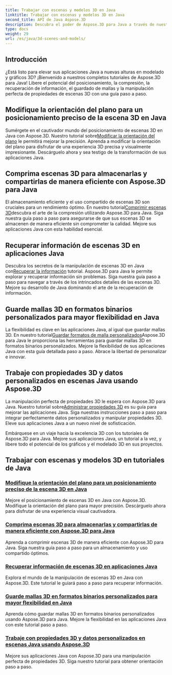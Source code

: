 ```yaml
---
title: Trabajar con escenas y modelos 3D en Java
linktitle: Trabajar con escenas y modelos 3D en Java
second_title: API de Java Aspose.3D
description: Descubra el poder de Aspose.3D para Java a través de nuestros tutoriales. Mejore la precisión, la eficiencia del almacenamiento y la manipulación de escenas 3D en sus aplicaciones Java.
type: docs
weight: 29
url: /es/java/3d-scenes-and-models/
---
```

## Introducción

¿Está listo para elevar sus aplicaciones Java a nuevas alturas en modelado y gráficos 3D? ¡Bienvenido a nuestros completos tutoriales de Aspose.3D para Java! Libere el potencial del posicionamiento, la compresión, la recuperación de información, el guardado de mallas y la manipulación perfecta de propiedades de escenas 3D con una guía paso a paso.

## Modifique la orientación del plano para un posicionamiento preciso de la escena 3D en Java

 Sumérgete en el cautivador mundo del posicionamiento de escenas 3D en Java con Aspose.3D. Nuestro tutorial sobre[Modificar la orientación del plano](./change-plane-orientation/) le permitirá mejorar la precisión. Aprenda a modificar la orientación del plano para disfrutar de una experiencia 3D precisa y visualmente impresionante. Descárguelo ahora y sea testigo de la transformación de sus aplicaciones Java.

## Comprima escenas 3D para almacenarlas y compartirlas de manera eficiente con Aspose.3D para Java

 El almacenamiento eficiente y el uso compartido de escenas 3D son cruciales para un rendimiento óptimo. En nuestro tutorial[Comprimir escenas 3D](./compress-3d-scenes/)descubra el arte de la compresión utilizando Aspose.3D para Java. Siga nuestra guía paso a paso para asegurarse de que sus escenas 3D se almacenen de manera eficiente sin comprometer la calidad. Mejore sus aplicaciones Java con esta habilidad esencial.

## Recuperar información de escenas 3D en aplicaciones Java

 Descubra los secretos de la manipulación de escenas 3D en Java con[Recuperar la información](./get-scene-information/) tutorial. Aspose.3D para Java le permite explorar y recuperar información sin problemas. Siga nuestra guía paso a paso para navegar a través de los intrincados detalles de las escenas 3D. Mejore su desarrollo de Java dominando el arte de la recuperación de información.

## Guarde mallas 3D en formatos binarios personalizados para mayor flexibilidad en Java

 La flexibilidad es clave en las aplicaciones Java, al igual que guardar mallas 3D. En nuestro tutorial[Guardar formatos de malla personalizados](./save-custom-mesh-formats/)Aspose.3D para Java le proporciona las herramientas para guardar mallas 3D en formatos binarios personalizados. Mejore la flexibilidad de sus aplicaciones Java con esta guía detallada paso a paso. Abrace la libertad de personalizar e innovar.

## Trabaje con propiedades 3D y datos personalizados en escenas Java usando Aspose.3D

 La manipulación perfecta de propiedades 3D le espera con Aspose.3D para Java. Nuestro tutorial sobre[Administrar propiedades 3D](./managing-3d-properties-scenes/) es su guía para mejorar las aplicaciones Java. Siga nuestras instrucciones paso a paso para integrar perfectamente datos personalizados y manipular propiedades 3D. Eleve sus aplicaciones Java a un nuevo nivel de sofisticación.

Embárquese en un viaje hacia la excelencia 3D con los tutoriales de Aspose.3D para Java. Mejore sus aplicaciones Java, un tutorial a la vez, y libere todo el potencial de los gráficos y el modelado 3D en sus proyectos.
## Trabajar con escenas y modelos 3D en tutoriales de Java
### [Modifique la orientación del plano para un posicionamiento preciso de la escena 3D en Java](./change-plane-orientation/)
Mejore el posicionamiento de escenas 3D en Java con Aspose.3D. Modifique la orientación del plano para mayor precisión. Descárguelo ahora para disfrutar de una experiencia visual cautivadora.
### [Comprima escenas 3D para almacenarlas y compartirlas de manera eficiente con Aspose.3D para Java](./compress-3d-scenes/)
Aprenda a comprimir escenas 3D de manera eficiente con Aspose.3D para Java. Siga nuestra guía paso a paso para un almacenamiento y uso compartido óptimos.
### [Recuperar información de escenas 3D en aplicaciones Java](./get-scene-information/)
Explora el mundo de la manipulación de escenas 3D en Java con Aspose.3D. Este tutorial le guiará paso a paso para recuperar información.
### [Guarde mallas 3D en formatos binarios personalizados para mayor flexibilidad en Java](./save-custom-mesh-formats/)
Aprenda cómo guardar mallas 3D en formatos binarios personalizados usando Aspose.3D para Java. Mejore la flexibilidad en las aplicaciones Java con este tutorial paso a paso.
### [Trabaje con propiedades 3D y datos personalizados en escenas Java usando Aspose.3D](./managing-3d-properties-scenes/)
Mejore sus aplicaciones Java con Aspose.3D para una manipulación perfecta de propiedades 3D. Siga nuestro tutorial para obtener orientación paso a paso.